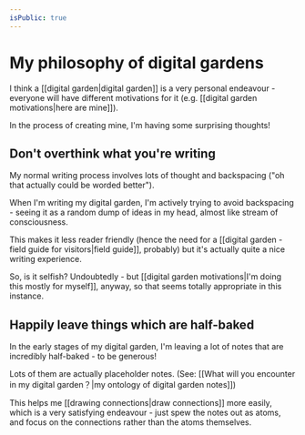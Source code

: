 ```yaml
---
isPublic: true
---
```


# My philosophy of digital gardens

I think a [[digital garden|digital garden]] is a very personal endeavour - everyone will have different motivations for it (e.g. [[digital garden motivations|here are mine]]).

In the process of creating mine, I'm having some surprising thoughts!

## Don't overthink what you're writing

My normal writing process involves lots of thought and backspacing ("oh that actually could be worded better").

When I'm writing my digital garden, I'm actively trying to avoid backspacing - seeing it as a random dump of ideas in my head, almost like stream of consciousness.

This makes it less reader friendly (hence the need for a [[digital garden - field guide for visitors|field guide]], probably) but it's actually quite a nice writing experience.

So, is it selfish? Undoubtedly - but [[digital garden motivations|I'm doing this mostly for myself]], anyway, so that seems totally appropriate in this instance.

## Happily leave things which are half-baked

In the early stages of my digital garden, I'm leaving a lot of notes that are incredibly half-baked - to be generous!

Lots of them are actually placeholder notes. (See: [[What will you encounter in my digital garden？|my ontology of digital garden notes]])

This helps me [[drawing connections|draw connections]] more easily, which is a very satisfying endeavour - just spew the notes out as atoms, and focus on the connections rather than the atoms themselves.